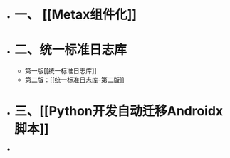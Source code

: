 - # 一、 [[Metax组件化]]
- # 二、统一标准日志库
	- 第一版[[统一标准日志库]]
	- 第二版：[[统一标准日志库-第二版]]
- # 三、[[Python开发自动迁移Androidx脚本]]
-